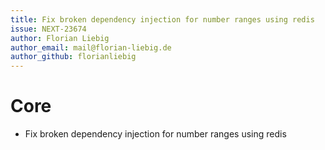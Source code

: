 ```yaml
---
title: Fix broken dependency injection for number ranges using redis
issue: NEXT-23674
author: Florian Liebig
author_email: mail@florian-liebig.de
author_github: florianliebig
---
```


# Core
*  Fix broken dependency injection for number ranges using redis

